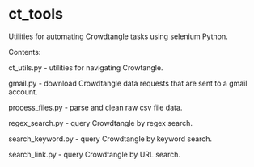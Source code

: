 # ct_tools
Utilities for automating Crowdtangle tasks using selenium Python.

Contents:

ct_utils.py - utilities for navigating Crowtangle.

gmail.py - download Crowdtangle data requests that are sent to a gmail account.

process_files.py - parse and clean raw csv file data.

regex_search.py - query Crowdtangle by regex search.

search_keyword.py - query Crowdtangle by keyword search.

search_link.py - query Crowdtangle by URL search.

